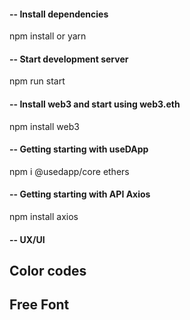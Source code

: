 #### -- Install dependencies

npm install or yarn

#### -- Start development server

npm run start

#### -- Install web3 and start using web3.eth

npm install web3

#### -- Getting starting with useDApp

npm i @usedapp/core ethers

#### -- Getting starting with API Axios

npm install axios

#### -- UX/UI
## Color codes

## Free Font
